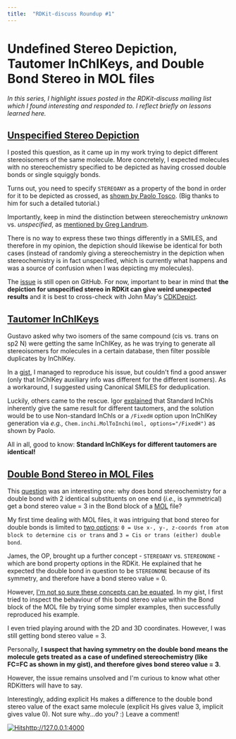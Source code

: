 ```yaml
---
title:  "RDKit-discuss Roundup #1"
---
```


# Undefined Stereo Depiction, Tautomer InChIKeys, and Double Bond Stereo in MOL files


*In this series, I highlight issues posted in the RDKit-discuss mailing list which I found interesting and responded to. I reflect briefly on lessons learned here.*

## [Unspecified Stereo Depiction](https://sourceforge.net/p/rdkit/mailman/rdkit-discuss/thread/CAJ8mGGc6F9GCJLdocXyGnL176w6SoMx9AaAQkN-s-VAKCNQ%2B%2BA%40mail.gmail.com/#msg37134294)

I posted this question, as it came up in my work trying to depict different stereoisomers of the same molecule. More concretely, I expected molecules with no stereochemistry specified to be depicted as having crossed double bonds or single squiggly bonds.

Turns out, you need to specify `STEREOANY` as a property of the bond in order for it to be depicted as crossed, as [shown by Paolo Tosco](https://gist.github.com/ptosco/1e1c23ad24c90444993fa1db21ccb48b). (Big thanks to him for such a detailed tutorial.)

Importantly, keep in mind the distinction between stereochemistry *unknown* vs. *unspecified*, as [mentioned by Greg Landrum](https://sourceforge.net/p/rdkit/mailman/message/37133311/). 

There is no way to express these two things differently in a SMILES, and therefore in my opinion, the depiction should likewise be identical for both cases (instead of randomly giving a stereochemistry in the depiction when stereochemistry is in fact unspecified, which is currently what happens and was a source of confusion when I was depicting my molecules). 

The [issue](https://github.com/rdkit/rdkit/issues/3514) is still open on GitHub. For now, important to bear in mind that **the depiction for unspecified stereo in RDKit can give weird unexpected results** and it is best to cross-check with John May's [CDKDepict](https://www.simolecule.com/cdkdepict/depict.html).



## [Tautomer InChIKeys](https://sourceforge.net/p/rdkit/mailman/rdkit-discuss/thread/8c788ed317044ed4addd6c3e398f7e7e%40uni.lu/#msg37136381)

Gustavo asked why two isomers of the same compound (cis vs. trans on sp2 N) were getting the same InChIKey, as he was trying to generate all stereoisomers for molecules in a certain database, then filter possible duplicates by InChIKey.

In a [gist](https://gist.github.com/adelenelai/59a8794e1f030941c19bcb50aa8adf3f), I managed to reproduce his issue, but couldn't find a good answer (only that InChIKey auxiliary info was different for the different isomers). As a workaround, I suggested using Canonical SMILES for deduplication.

Luckily, others came to the rescue. Igor [explained](https://sourceforge.net/p/rdkit/mailman/message/37140802/) that Standard InChIs inherently give the same result for different tautomers, and the solution would be to use Non-standard InChIs or a `/FixedH` option upon InChIKey generation via *e.g.,* `Chem.inchi.MolToInchi(mol, options="/FixedH")` as shown by Paolo.

All in all, good to know: **Standard InChIKeys for different tautomers are identical!**




## [Double Bond Stereo in MOL Files](https://sourceforge.net/p/rdkit/mailman/rdkit-discuss/thread/12bdb6abf1d849229b329f1e16ec088c%40uni.lu/#msg37186672)

This [question](https://sourceforge.net/p/rdkit/mailman/rdkit-discuss/thread/12bdb6abf1d849229b329f1e16ec088c%40uni.lu/#msg37186672) was an interesting one: why does bond stereochemistry for a double bond with 2 identical substituents on one end (*i.e.,* is symmetrical) get a bond stereo value = 3 in the Bond block of a [MOL](https://chem.libretexts.org/Courses/University_of_Arkansas_Little_Rock/ChemInformatics_(2017)%3A_Chem_4399%2F%2F5399/2.2%3A_Chemical_Representations_on_Computer%3A_Part_II/2.2.2%3A_Anatomy_of_a_MOL_file) file?

My first time dealing with MOL files, it was intriguing that bond stereo for double bonds is limited to [two options](https://www.daylight.com/meetings/mug05/Kappler/ctfile.pdf): `0 = Use x-, y-, z-coords from atom block to determine cis or trans` and `3 = Cis or trans (either) double bond`.

James, the OP, brought up a further concept - `STEREOANY` vs. `STEREONONE` - which are bond property options in the RDKit. He explained that he expected the double bond in question to be `STEREONONE` because of its symmetry, and therefore have a bond stereo value = 0.

However, [I'm not so sure these concepts can be equated](https://gist.github.com/adelenelai/0e2c4c90f33bac9197d7a11495b4f164). In my gist, I first tried to inspect the behaviour of this bond stereo value within the Bond block of the MOL file by trying some simpler examples, then successfully reproduced his example. 

I even tried playing around with the 2D and 3D coordinates. However, I was still getting bond stereo value = 3.

Personally, **I suspect that having symmetry on the double bond means the molecule gets treated as a case of undefined stereochemistry (like FC=FC as shown in my gist), and therefore gives bond stereo value = 3**. 

However, the issue remains unsolved and I'm curious to know what other RDKitters will have to say.

Interestingly, adding explicit Hs makes a difference to the double bond stereo value of the exact same molecule (explicit Hs gives value 3, implicit gives value 0). Not sure why...do you? :) Leave a comment!


[![Hits](https://hits.seeyoufarm.com/api/count/incr/badge.svg?url=https%3A%2F%2Fadelenel.ai%2Froundup1%2F&count_bg=%23609C2A&title_bg=%23555555&icon=&icon_color=%23E7E7E7&title=hits&edge_flat=false)](https://hits.seeyoufarm.com)http://127.0.0.1:4000
















 




